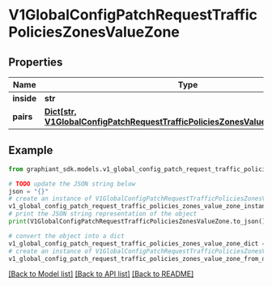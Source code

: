 # V1GlobalConfigPatchRequestTrafficPoliciesZonesValueZone


## Properties

Name | Type | Description | Notes
------------ | ------------- | ------------- | -------------
**inside** | **str** |  | [optional] 
**pairs** | [**Dict[str, V1GlobalConfigPatchRequestTrafficPoliciesZonesValueZonePairsValue]**](V1GlobalConfigPatchRequestTrafficPoliciesZonesValueZonePairsValue.md) |  | [optional] 

## Example

```python
from graphiant_sdk.models.v1_global_config_patch_request_traffic_policies_zones_value_zone import V1GlobalConfigPatchRequestTrafficPoliciesZonesValueZone

# TODO update the JSON string below
json = "{}"
# create an instance of V1GlobalConfigPatchRequestTrafficPoliciesZonesValueZone from a JSON string
v1_global_config_patch_request_traffic_policies_zones_value_zone_instance = V1GlobalConfigPatchRequestTrafficPoliciesZonesValueZone.from_json(json)
# print the JSON string representation of the object
print(V1GlobalConfigPatchRequestTrafficPoliciesZonesValueZone.to_json())

# convert the object into a dict
v1_global_config_patch_request_traffic_policies_zones_value_zone_dict = v1_global_config_patch_request_traffic_policies_zones_value_zone_instance.to_dict()
# create an instance of V1GlobalConfigPatchRequestTrafficPoliciesZonesValueZone from a dict
v1_global_config_patch_request_traffic_policies_zones_value_zone_from_dict = V1GlobalConfigPatchRequestTrafficPoliciesZonesValueZone.from_dict(v1_global_config_patch_request_traffic_policies_zones_value_zone_dict)
```
[[Back to Model list]](../README.md#documentation-for-models) [[Back to API list]](../README.md#documentation-for-api-endpoints) [[Back to README]](../README.md)


